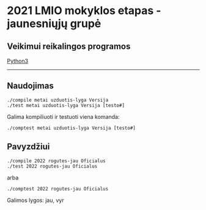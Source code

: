 # 2021 LMIO mokyklos etapas - jaunesniųjų grupė
## Veikimui reikalingos programos
[Python3](https://www.python.org/download/releases/3.0/)

---
## Naudojimas
```console
./compile metai uzduotis-lyga Versija
./test metai uzduotis-lyga Versija [testo#]
```
Galima kompiliuoti ir testuoti viena komanda:
```console
./comptest metai uzduotis-lyga Versija [testo#]
```
## Pavyzdžiui
```console
./compile 2022 rogutes-jau Oficialus
./test 2022 rogutes-jau Oficialus
```
arba
```console
./comptest 2022 rogutes-jau Oficialus
```

Galimos lygos: jau, vyr